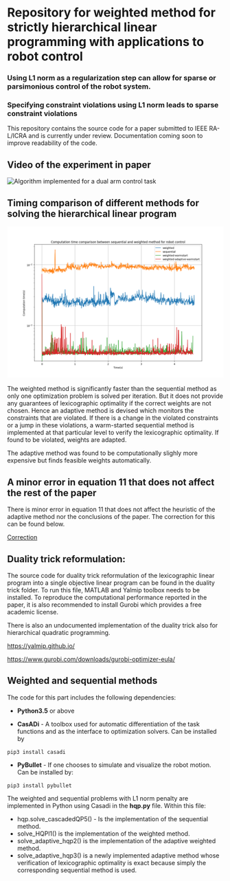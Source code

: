 # Repository for weighted method for strictly hierarchical linear programming with applications to robot control

### Using L1 norm as a regularization step can allow for sparse or parsimonious control of the robot system.
### Specifying constraint violations using L1 norm leads to sparse constraint violations


This repository contains the source code for a paper submitted to IEEE RA-L/ICRA and is currently under review.
Documentation coming soon to improve readability of the code.

## Video of the experiment in paper

![Algorithm implemented for a dual arm control task](videos/dual_arm_collavoid.gif)

## Timing comparison of different methods for solving the hierarchical linear program

![timing graphs](videos/timing_comparison.png)

The weighted method is significantly faster than the sequential method as only one optimization problem is solved per iteration. But it does not provide any guarantees of lexicographic optimality if the correct weights are not chosen. Hence an adaptive method is devised which monitors the constraints that are violated. If there is a change in the violated constraints or a jump in these violations, a warm-started sequential method is implemented at that particular level to verify the lexicographic optimality. If found to be violated, weights are adapted.

The adaptive method was found to be computationally slighly more expensive but finds feasible weights automatically.

## A minor error in equation 11 that does not affect the rest of the paper

There is minor error in equation 11 that does not affect the heuristic of the adaptive method nor the conclusions of the paper. The correction for this can be found below.

[Correction](https://www.dropbox.com/s/prtiq1yv7mf0oo7/error.pdf?dl=0)

## Duality trick reformulation:

The source code for duality trick reformulation of the lexicographic linear program into a single objective linear program can be found in the duality trick folder. To run this file, MATLAB and Yalmip toolbox needs to be installed. To reproduce the computational performance reported in the paper, it is also recommended to install Gurobi which provides a free academic license.

There is also an undocumented implementation of the duality trick also for hierarchical quadratic programming.

https://yalmip.github.io/

https://www.gurobi.com/downloads/gurobi-optimizer-eula/

## Weighted and sequential methods 

The code for this part includes the following dependencies:

* **Python3.5** or above

* **CasADi** - A toolbox used for automatic differentiation of the task functions and as the interface to optimization solvers. Can be installed by
```
pip3 install casadi
```
* **PyBullet** - If one chooses to simulate and visualize the robot motion. Can be installed by:

```
pip3 install pybullet
```


The weighted and sequential problems with L1 norm penalty are implemented in Python using Casadi in the **hqp.py** file. Within this file:

* hqp.solve_cascadedQP5() - Is the implementation of the sequential method.
* solve_HQPl1() is the implementation of the weighted method.
* solve_adaptive_hqp2() is the implementation of the adaptive weighted method.
* solve_adaptive_hqp3() is a newly implemented adaptive method whose verification of lexicographic optimality is exact because simply the corresponding sequential method is used.



